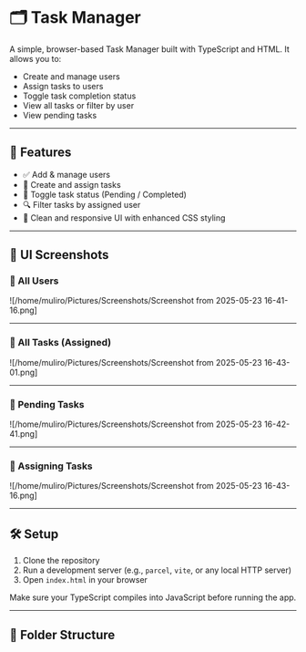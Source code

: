 # 🗂️ Task Manager

A simple, browser-based Task Manager built with TypeScript and HTML. It allows you to:

- Create and manage users
- Assign tasks to users
- Toggle task completion status
- View all tasks or filter by user
- View pending tasks

---

## 🚀 Features

- ✅ Add & manage users
- 📝 Create and assign tasks
- 🔄 Toggle task status (Pending / Completed)
- 🔍 Filter tasks by assigned user
- 🧹 Clean and responsive UI with enhanced CSS styling

---

## 📸 UI Screenshots

### 🔹 All Users
<!-- Upload screenshot of user list -->
![/home/muliro/Pictures/Screenshots/Screenshot from 2025-05-23 16-41-16.png]

---

### 🔹 All Tasks (Assigned)
<!-- Upload screenshot of all tasks -->
![/home/muliro/Pictures/Screenshots/Screenshot from 2025-05-23 16-43-01.png]

---

### 🔹 Pending Tasks
<!-- Upload screenshot of pending tasks section -->
![/home/muliro/Pictures/Screenshots/Screenshot from 2025-05-23 16-42-41.png]

---

### 🔹 Assigning Tasks
<!-- Upload screenshot showing task creation and assignment -->
![/home/muliro/Pictures/Screenshots/Screenshot from 2025-05-23 16-43-16.png]

---

## 🛠️ Setup

1. Clone the repository
2. Run a development server (e.g., `parcel`, `vite`, or any local HTTP server)
3. Open `index.html` in your browser

Make sure your TypeScript compiles into JavaScript before running the app.

---

## 📁 Folder Structure

